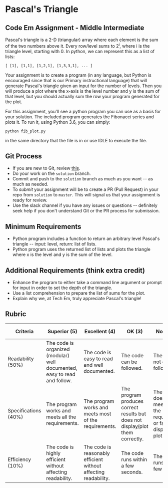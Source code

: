 # Pascal's Triangle
## Code Em Assignment - Middle Intermediate

Pascal's triangle is a 2-D (triangular) array where each element is the sum of the two numbers above it. Every row/level sums to 2<sup>i</sup>, where i is the triangle level, starting with 0. In python, we can represent this as a list of lists:

`` [ [1], [1,1], [1,2,1], [1,3,3,1], ... ] ``

Your assignment is to create a program (in any language, but Python is encouraged since that is our Primary instructional language) that will generate Pascal's triangle given an input for the number of levels. Then you will produce a plot where the x-axis is the level number and y is the sum of that level, but you should actually sum the row your program generated for the plot.

For this assignment, you'll see a python program you can use as a basis for your solution. The included program generates the Fibonacci series and plots it. To run it, using Python 3.6, you can simply:

``python fib_plot.py``

in the same directory that the file is in or use IDLE to execute the file.

## Git Process

 * If you are new to Git, review [this](https://guides.github.com/activities/hello-world/).
 * Do your work on the `solution` branch.
 * Commit and push to the `solution` branch as much as you want -- as much as needed.
 * To _submit_ your assignment will be to create a PR (Pull Request) in your repo from `solution` to `master`. This will signal us that your assignment is ready for review.
 * Use the slack channel if you have any issues or questions -- definitely seek help if you don't understand Git or the PR process for submission.

## Minimum Requirements

* Python program includes a function to return an arbitrary level Pascal's triangle -- input: level, return: list of lists.
* Python program uses the returned list of lists and plots the triangle where x is the level and y is the sum of the level.

## Additional Requirements (think extra credit)

* Enhance the program to either take a command line argument or prompt for input in order to set the depth of the triangle.
* Use a list comprehension to prepare the list of sums for the plot.
* Explain why we, at Tech Em, truly appreciate Pascal's triangle!

## Rubric

| Criteria | Superior (5) | Excellent (4) | OK (3) | Not OK (2) | Unsatisfactory (1) | Grade/Comments |
| --- | --- | --- | --- | --- | --- | --- |
| Readability (50%) | The code is organized (modular) well documented, easy to read and follow. | The code is easy to read and well documented. | The code can be followed. | The code is not easily followed. | The code is a mess. |  |
| Specifications (40%) | The program works and meets all the requirements. | The program works and meets most of the requirements. | The program produces correct results but does not display/plot them correctly. | The program does not meet most of the requirements or fails to display or plot any. | Program does not work at all. |  |
| Efficiency (10%) | The code is highly efficient without affecting readability. | The code is reasonably efficient without affecting readability. | The code runs within a few seconds. | The code runs within a few minutes. | The code takes over an hour to run (or doesn't run at all). | |

